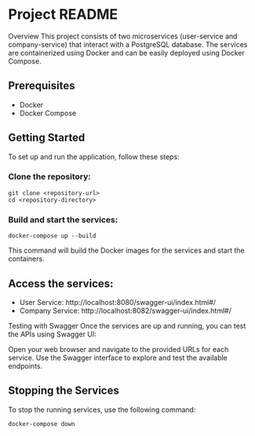 # Project README
Overview
This project consists of two microservices (user-service and company-service) that interact with a PostgreSQL database. The services are containerized using Docker and can be easily deployed using Docker Compose.

## Prerequisites
- Docker
- Docker Compose

## Getting Started
To set up and run the application, follow these steps:

### Clone the repository:
```
git clone <repository-url>
cd <repository-directory>
```
### Build and start the services:

```
docker-compose up --build
```

This command will build the Docker images for the services and start the containers.

## Access the services:

- User Service: http://localhost:8080/swagger-ui/index.html#/
- Company Service: http://localhost:8082/swagger-ui/index.html#/

Testing with Swagger
Once the services are up and running, you can test the APIs using Swagger UI:

Open your web browser and navigate to the provided URLs for each service.
Use the Swagger interface to explore and test the available endpoints.

## Stopping the Services
To stop the running services, use the following command:
```
docker-compose down
```
